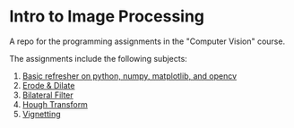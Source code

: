 # Intro to Image Processing

A repo for the programming assignments in the "Computer Vision" course.

The assignments include the following subjects:
1. [Basic refresher on python, numpy, matplotlib, and opencv](basic_python_numpy_matplotlib_opencv/README.md)
2. [Erode & Dilate](erode_dilate/README.md)
3. [Bilateral Filter](bilateral_filter/README.md)
4. [Hough Transform](hough_transform/README.md)
5. [Vignetting](vignetting/README.md)
